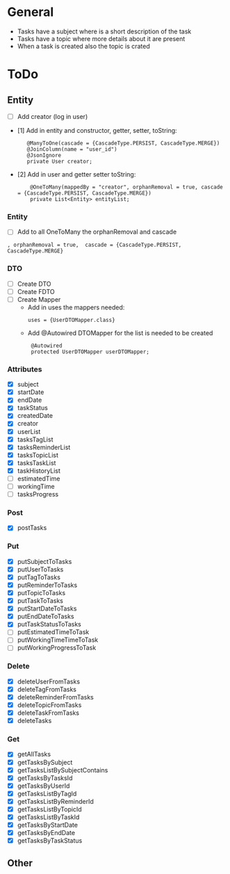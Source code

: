 # General

- Tasks have a subject where is a short description of the task
- Tasks have a topic where more details about it are present
- When a task is created also the topic is crated


# ToDo

## Entity

- [ ] Add creator (log in user)
- [1] Add in entity and constructor, getter, setter, toString:
   ```
      @ManyToOne(cascade = {CascadeType.PERSIST, CascadeType.MERGE})
      @JoinColumn(name = "user_id")
      @JsonIgnore
      private User creator;
  ```
- [2] Add in user and getter setter toString:
  ```
      @OneToMany(mappedBy = "creator", orphanRemoval = true, cascade = {CascadeType.PERSIST, CascadeType.MERGE})
      private List<Entity> entityList;
  ```
   

### Entity


- [ ] Add to all OneToMany the orphanRemoval and cascade
```
, orphanRemoval = true,  cascade = {CascadeType.PERSIST, CascadeType.MERGE}
```


### DTO
- [ ] Create DTO
- [ ] Create FDTO
- [ ] Create Mapper
  - Add in uses the mappers needed:
    ```
    uses = {UserDTOMapper.class}
    ```
  - Add @Autowired DTOMapper for the list is needed to be created
    ```
     @Autowired
     protected UserDTOMapper userDTOMapper;
    ```

### Attributes

- [x] subject
- [x] startDate
- [x] endDate
- [x] taskStatus
- [x] createdDate
- [x] creator
- [x] userList
- [x] tasksTagList
- [x] tasksReminderList
- [x] tasksTopicList
- [x] tasksTaskList
- [x] taskHistoryList
- [ ] estimatedTime
- [ ] workingTime
- [ ] tasksProgress

### Post

- [x] postTasks

### Put

- [x] putSubjectToTasks
- [x] putUserToTasks
- [x] putTagToTasks
- [x] putReminderToTasks
- [x] putTopicToTasks
- [x] putTaskToTasks
- [x] putStartDateToTasks
- [x] putEndDateToTasks
- [x] putTaskStatusToTasks
- [ ] putEstimatedTimeToTask
- [ ] putWorkingTimeTimeToTask
- [ ] putWorkingProgressToTask

### Delete

- [x] deleteUserFromTasks
- [x] deleteTagFromTasks
- [x] deleteReminderFromTasks
- [x] deleteTopicFromTasks
- [x] deleteTaskFromTasks
- [x] deleteTasks

### Get

- [x] getAllTasks
- [x] getTasksBySubject
- [x] getTasksListBySubjectContains
- [x] getTasksByTasksId
- [x] getTasksByUserId
- [x] getTasksListByTagId
- [x] getTasksListByReminderId
- [x] getTasksListByTopicId
- [x] getTasksListByTaskId
- [x] getTasksByStartDate
- [x] getTasksByEndDate
- [x] getTasksByTaskStatus
## Other
